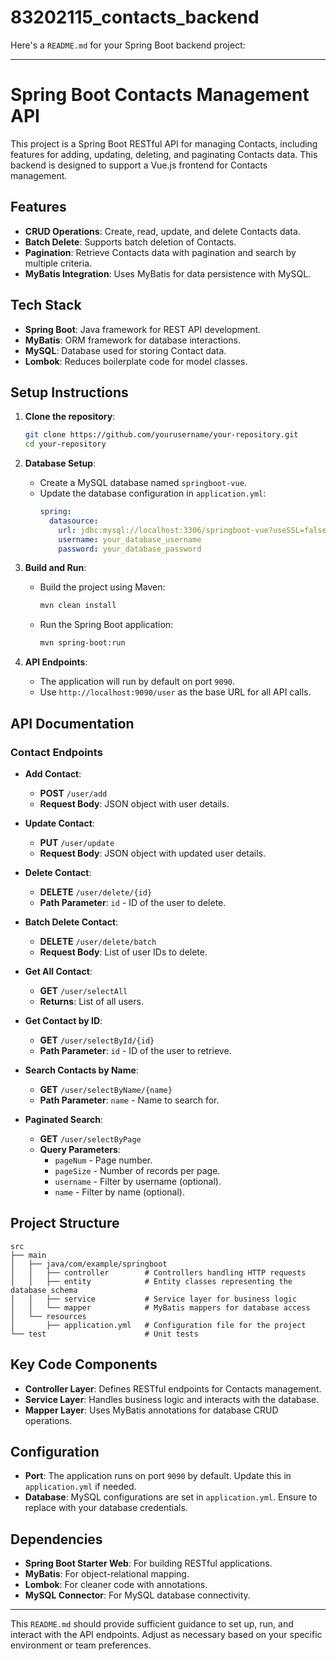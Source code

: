 # 83202115_contacts_backend

Here's a `README.md` for your Spring Boot backend project:

---

# Spring Boot Contacts Management API

This project is a Spring Boot RESTful API for managing Contacts, including features for adding, updating, deleting, and paginating Contacts data. This backend is designed to support a Vue.js frontend for Contacts management.

## Features

- **CRUD Operations**: Create, read, update, and delete Contacts data.
- **Batch Delete**: Supports batch deletion of Contacts.
- **Pagination**: Retrieve Contacts data with pagination and search by multiple criteria.
- **MyBatis Integration**: Uses MyBatis for data persistence with MySQL.

## Tech Stack

- **Spring Boot**: Java framework for REST API development.
- **MyBatis**: ORM framework for database interactions.
- **MySQL**: Database used for storing Contact data.
- **Lombok**: Reduces boilerplate code for model classes.

## Setup Instructions

1. **Clone the repository**:
   ```bash
   git clone https://github.com/yourusername/your-repository.git
   cd your-repository
   ```

2. **Database Setup**:
   - Create a MySQL database named `springboot-vue`.
   - Update the database configuration in `application.yml`:
     ```yaml
     spring:
       datasource:
         url: jdbc:mysql://localhost:3306/springboot-vue?useSSL=false&useUnicode=true&characterEncoding=UTF-8&serverTimezone=GMT%2b8
         username: your_database_username
         password: your_database_password
     ```

3. **Build and Run**:
   - Build the project using Maven:
     ```bash
     mvn clean install
     ```
   - Run the Spring Boot application:
     ```bash
     mvn spring-boot:run
     ```

4. **API Endpoints**:
   - The application will run by default on port `9090`.
   - Use `http://localhost:9090/user` as the base URL for all API calls.

## API Documentation

### Contact Endpoints

- **Add Contact**: 
  - **POST** `/user/add`
  - **Request Body**: JSON object with user details.
  
- **Update Contact**: 
  - **PUT** `/user/update`
  - **Request Body**: JSON object with updated user details.
  
- **Delete Contact**:
  - **DELETE** `/user/delete/{id}`
  - **Path Parameter**: `id` - ID of the user to delete.

- **Batch Delete Contact**:
  - **DELETE** `/user/delete/batch`
  - **Request Body**: List of user IDs to delete.

- **Get All Contact**:
  - **GET** `/user/selectAll`
  - **Returns**: List of all users.

- **Get Contact by ID**:
  - **GET** `/user/selectById/{id}`
  - **Path Parameter**: `id` - ID of the user to retrieve.

- **Search Contacts by Name**:
  - **GET** `/user/selectByName/{name}`
  - **Path Parameter**: `name` - Name to search for.
  
- **Paginated Search**:
  - **GET** `/user/selectByPage`
  - **Query Parameters**:
    - `pageNum` - Page number.
    - `pageSize` - Number of records per page.
    - `username` - Filter by username (optional).
    - `name` - Filter by name (optional).

## Project Structure

```plaintext
src
├── main
│   ├── java/com/example/springboot
│   │   ├── controller        # Controllers handling HTTP requests
│   │   ├── entity            # Entity classes representing the database schema
│   │   ├── service           # Service layer for business logic
│   │   └── mapper            # MyBatis mappers for database access
│   └── resources
│       ├── application.yml   # Configuration file for the project
└── test                      # Unit tests
```

## Key Code Components

- **Controller Layer**: Defines RESTful endpoints for Contacts management.
- **Service Layer**: Handles business logic and interacts with the database.
- **Mapper Layer**: Uses MyBatis annotations for database CRUD operations.

## Configuration

- **Port**: The application runs on port `9090` by default. Update this in `application.yml` if needed.
- **Database**: MySQL configurations are set in `application.yml`. Ensure to replace with your database credentials.

## Dependencies

- **Spring Boot Starter Web**: For building RESTful applications.
- **MyBatis**: For object-relational mapping.
- **Lombok**: For cleaner code with annotations.
- **MySQL Connector**: For MySQL database connectivity.

---

This `README.md` should provide sufficient guidance to set up, run, and interact with the API endpoints. Adjust as necessary based on your specific environment or team preferences.
